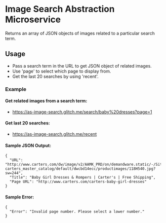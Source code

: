 # Image Search Abstraction Microservice
Returns an array of JSON objects of images related to a particular search term.

## Usage
* Pass a search term in the URL to get JSON object of related images.
* Use 'page' to select which page to display from.
* Get the last 20 searches by using 'recent'.

### Example
#### Get related images from a search term:
* https://as-image-search.glitch.me/search/baby%20dresses?page=1

#### Get last 20 searches:
* https://as-image-search.glitch.me/recent

#### Sample JSON Output:

``` 
{
  "URL": "http://www.carters.com/dw/image/v2/AAMK_PRD/on/demandware.static/-/Sites-carters_master_catalog/default/dwcbd14ecc/productimages/118H540.jpg?sw=244",
  "Title": "Baby Girl Dresses & Rompers | Carter's | Free Shipping",
  "Page URL": "http://www.carters.com/carters-baby-girl-dresses"
}
```

#### Sample Error:
```
{
  "Error": "Invalid page number. Please select a lower number."
}
```



